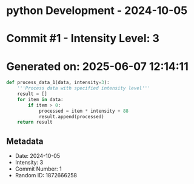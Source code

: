 ﻿# python Development - 2024-10-05
# Commit #1 - Intensity Level: 3
# Generated on: 2025-06-07 12:14:11
```python
def process_data_1(data, intensity=3):
    '''Process data with specified intensity level'''
    result = []
    for item in data:
        if item > 0:
            processed = item * intensity + 88
            result.append(processed)
    return result
```
## Metadata
- Date: 2024-10-05
- Intensity: 3
- Commit Number: 1
- Random ID: 1872666258
